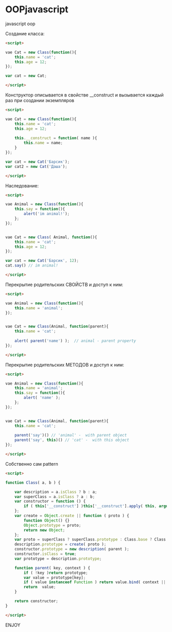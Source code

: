 OOPjavascript
=============

javascript oop 


Создание класса:
```html
<script>

vae Cat = new Class(function(){
	this.name = 'cat';
	this.age = 12;
});	

var cat = new Cat;

</script>
```


Конструктор описывается в свойстве   __construct   и вызывается каждый раз при создании экземпляров
```html
<script>

vae Cat = new Class(function(){
	this.name = 'cat';
	this.age = 12;
	
	this.__construct = function( name ){
		this.name = name;
	}
});	

var cat = new Cat('Барсик');
var cat2 = new Cat('Даша');

</script>
```

Наследование:
```html
<script>

vae Animal = new Class(function(){
	this.say = function(){
		alert('im animal!');
	};
});


vae Cat = new Class( Animal, function(){
	this.name = 'cat';
	this.age = 12;
});	

var cat = new Cat('Барсик', 12);
cat.say() // im animal!

</script>
```

Перекрытие родительских СВОЙСТВ и доступ к ним:

```html
<script>

vae Animal = new Class(function(){
	this.name = 'animal';
});


vae Cat = new Class(Animal, function(parent){
	this.name = 'cat';
	
	alert( parent('name') );  // animal - parent property
});

</script>
```


Перекрытие родительских МЕТОДОВ и доступ к ним:

```html
<script>

vae Animal = new Class(function(){
	this.name = 'animal';
	this.say = function(){
		alert( 'name' );
	};
});


vae Cat = new Class(Animal, function(parent){
	this.name = 'cat';
	
	parent('say')() // 'animal' -  with parent object
	parent('say', this)() // 'cat' -  with this object	
});

</script>
```



Собственно сам pattern

```html
<script>

function Class( a, b ) {

	var description = a.isClass ? b : a;
	var superClass = a.isClass ? a : b;
	var constructor = function () {
		if ( this['__construct'] )this['__construct'].apply( this, arguments );
	};
	var create = Object.create || function ( proto ) {
		function Object() {}
		Object.prototype = proto;
		return new Object;
	};
	var proto = superClass ? superClass.prototype : Class.base ? Class.base.prototype : Object.prototype;
	description.prototype = create( proto );
	constructor.prototype = new description( parent );
	constructor.isClass = true;
	var prototype = description.prototype;

	function parent( key, context ) {
		if ( !key )return prototype;
		var value = prototype[key];
		if ( value instanceof Function ) return value.bind( context || prototype );
		return  value;
	}

	return constructor;
}	

</script>
```

ENJOY